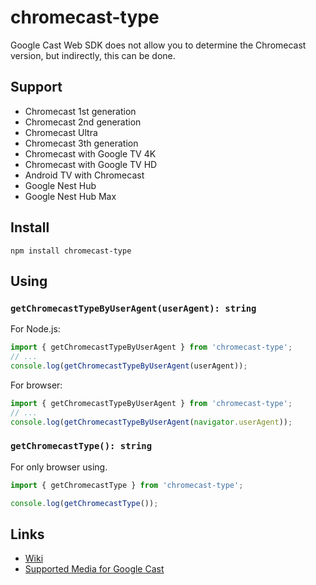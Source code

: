 # chromecast-type
 Google Cast Web SDK does not allow you to determine the Chromecast version, but indirectly, this can be done.
 
 ## Support
 - Chromecast 1st generation
 - Chromecast 2nd generation
 - Chromecast Ultra
 - Chromecast 3th generation
 - Chromecast with Google TV 4K
 - Chromecast with Google TV HD
 - Android TV with Chromecast
 - Google Nest Hub
 - Google Nest Hub Max


## Install
`npm install chromecast-type`

## Using
### `getChromecastTypeByUserAgent(userAgent): string`
For Node.js:
```js
import { getChromecastTypeByUserAgent } from 'chromecast-type';
// ...
console.log(getChromecastTypeByUserAgent(userAgent));
```

For browser:
```js
import { getChromecastTypeByUserAgent } from 'chromecast-type';
// ...
console.log(getChromecastTypeByUserAgent(navigator.userAgent));
```

### `getChromecastType(): string`
For only browser using.
```js
import { getChromecastType } from 'chromecast-type';

console.log(getChromecastType());
```

## Links
- [Wiki](https://en.wikipedia.org/wiki/Chromecast)
- [Supported Media for Google Cast
](https://developers.google.com/cast/docs/media#video_codecs)
